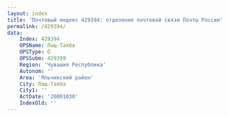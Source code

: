 ```yaml
---
layout: index
title: 'Почтовый индекс 429394: отделение почтовой связи Почты России'
permalink: /429394/
data:
    Index: 429394
    OPSName: Лащ-Таяба
    OPSType: О
    OPSSubm: 429399
    Region: 'Чувашия Республика'
    Autonom: ''
    Area: 'Яльчикский район'
    City: Лащ-Таяба
    City1: ''
    ActDate: '20001030'
    IndexOld: ''
---
```

